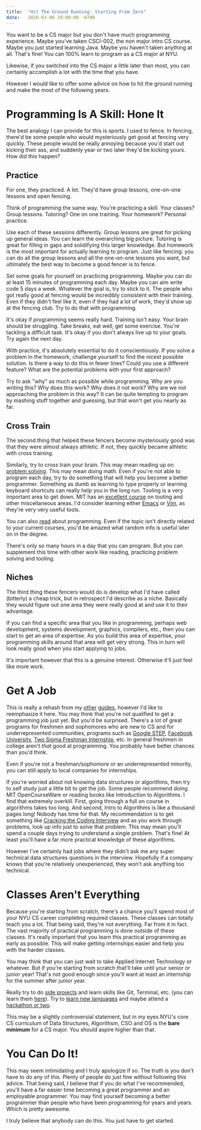 ```yaml
---
title:  "Hit The Ground Running: Starting From Zero"
date:   2020-03-06 20:00:00 -0700
---
```


You want to be a CS major but you don't have much programming
experience. Maybe you've taken CSCI-002, the non major intro CS
course. Maybe you just started learning Java. Maybe you haven't taken
anything at all. That's fine! You can 100% learn to program as a CS
major at NYU.

Likewise, if you switched into the CS major a little later than most,
you can certainly accomplish a lot with the time that you have.

However I would like to offer some advice on how to hit the ground
running and make the most of the following years.

# Programming Is A Skill: Hone It

The best analogy I can provide for this is sports. I used to fence. In
fencing, there'd be some people who would mysteriously get good at
fencing very quickly. These people would be really annoying because
you'd start out kicking their ass, and suddenly year or two later
they'd be kicking yours. How did this happen?

## Practice

For one, they practiced. A lot. They'd have group lessons, one-on-one
lessons and open fencing.

Think of programming the same way. You're practicing a skill. Your
classes? Group lessons. Tutoring? One on one training. Your homework?
Personal practice.

Use each of these sessions differently. Group lessons are great for
picking up general ideas. You can learn the overarching big
picture. Tutoring is great for filling in gaps and solidifying this
larger knowledge. But homework is the most important for actually
learning to program. Just like fencing: you can do all the group
lessons and all the one-on-one lessons you want, but ultimately the
best way to become a good fencer is to fence.

Set some goals for yourself on practicing programming. Maybe you can
do at least 15 minutes of programming each day. Maybe you can aim
write code 5 days a week. Whatever the goal is, try to stick to
it. The people who got really good at fencing would be incredibly
consistent with their training. Even if they didn't feel like it, even
if they had a lot of work, they'd show up at the fencing club. Try to
do that with programming.

It's okay if programming seems really hard. Training isn't easy. Your
brain should be struggling. Take breaks, eat well, get some
exercise. You're tackling a difficult task. It's okay if you don't
always live up to your goals. Try again the next day.

With practice, it's absolutely essential to do it conscientiously. If
you solve a problem in the homework, challenge yourself to find the
nicest possible solution. Is there a way to do this in fewer lines?
Could you use a different feature? What are the potential problems
with your first approach?

Try to ask "why" as much as possible while programming. Why are you
writing this? Why does this work? Why does it not work? Why are we not
approaching the problem in this way? It can be quite tempting to
program by mashing stuff together and guessing, but that won't get you
nearly as far.

## Cross Train

The second thing that helped these fencers become mysteriously good
was that they were almost always athletic. If not, they quickly became
athletic with cross training.

Similarly, try to cross train your brain. This may mean reading up on
[problem
solving](https://smile.amazon.com/gp/product/069116407X/). This may
mean doing math. Even if you're not able to program each day, try to
do something that will help you become a better programmer. Something
as dumb as learning to type properly or learning keyboard shortcuts
can really help you in the long run. Tooling is a very important area
to get down. MIT has an [excellent
course](https://missing.csail.mit.edu/) on tooling and other
miscellaneous areas. I'd consider learning either
[Emacs](https://www.gnu.org/software/emacs/) or
[Vim](https://www.vim.org/), as they're very very useful tools.

You can also
[read](https://blog.torchnyu.com/2020/02/10/how-much-do-you-read.html)
about programming. Even if the topic isn't directly related to your
current courses, you'd be amazed what random info is useful later on
in the degree.

There's only so many hours in a day that you can program. But you can
supplement this time with other work like reading, practicing problem
solving and tooling.

## Niches

The third thing these fencers would do is develop what I'd have called
(bitterly) a cheap trick, but in retrospect I'd describe as a
niche. Basically they would figure out one area they were really good
at and use it to their advantage.

If you can find a specific area that you like in programming, perhaps
web development, systems development, graphics, compilers, etc., then
you can start to get an area of expertise. As you build this area of
expertise, your programming skills around that area will get very
strong. This in turn will look really good when you start applying to
jobs.

It's important however that this is a genuine interest. Otherwise
it'll just feel like more work.

# Get A Job

This is really a rehash from my
[other](https://blog.torchnyu.com/2019/08/19/nyu-cas-cs-guide.html)
[guides](https://blog.torchnyu.com/2020/01/02/first-job.html), however
I'd like to reemphasize it here. You may think that you're not
qualified to get a programming job just yet. But you'd be
surprised. There's a lot of great programs for freshmen and sophomores
who are new to CS and for underrepresented communities, programs such
as [Google
STEP](https://buildyourfuture.withgoogle.com/programs/step/),
[Facebook
University](https://www.facebook.com/careers/FBUEngineering), [Two
Sigma Freshman
Internship](https://internships.twosigma.com/internship), etc. In
general freshmen in college aren't *that* good at programming. You
probably have better chances than you'd think.

Even if you're not a freshman/sophomore or an underrepresented
minority, you can still apply to local companies for
internships.

If you're worried about not knowing data structures or algorithms,
then try to self study just a little bit to get the job. Some people
recommend doing MIT OpenCourseWare or reading books like Introduction
to Algorithms. I find that extremely overkill. First, going through a
full on course in algorithms takes too long. And second, Intro to
Algorithms is like a thousand pages long! Nobody has time for that. My
recommendation is to get something like [Cracking the Coding
Interview](https://smile.amazon.com/Cracking-Coding-Interview-Programming-Questions/dp/0984782850/)
and as you work through problems, look up info just to solve that
problem. This may mean you'll spend a couple days trying to understand
a single problem. That's fine! At least you'll have a far more
practical knowledge of these algorithms.

However I've certainly had jobs where they didn't ask me any super
technical data structures questions in the interview. Hopefully if a
company knows that you're relatively unexperienced, they won't ask
anything too technical.

# Classes Aren't Everything

Because you're starting from scratch, there's a chance you'll spend
most of your NYU CS career completing required classes. These classes
can totally teach you a lot. That being said, they're not
everything. Far from it in fact. The vast majority of practical
programming is done outside of these classes. It's really important
that you learn this practical programming as early as possible. This
will make getting internships easier and help you with the harder
classes.

You may think that you can just wait to take Applied Internet
Technology or whatever. But if you're starting from scratch that'll
take until your senior or junior year! That's not good enough since
you'll want at least an internship for the summer after junior year.

Really try to do [side
projects](https://blog.torchnyu.com/2019/12/21/side-projects.html) and
learn skills like Git, Terminal, etc. (you can learn them
[here](https://missing.csail.mit.edu/)). Try to [learn new
languages](https://blog.torchnyu.com/2020/02/25/learning-languages.html)
and maybe attend a [hackathon or
two](https://blog.torchnyu.com/2019/12/05/hackathon-guide.html).

This may be a slightly controversial statement, but in my eyes NYU's
core CS curriculum of Data Structures, Algorithsm, CSO and OS is the
**bare minimum** for a CS major. You should aspire higher than that.

# You Can Do It!

This may seem intimidating and I truly apologize if so. The truth is
you don't have to do any of this. Plenty of people do just fine
without following this advice. That being said, I believe that if you
do what I've recommended, you'll have a far easier time becoming a
great programmer and an employable programmer. You may find yourself
becoming a better programmer than people who have been programming for
years and years. Which is pretty awesome.

I truly believe that anybody can do this. You just have to get started.
